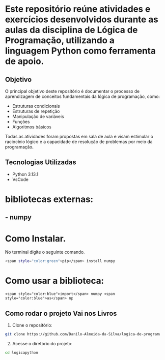 # Este repositório reúne atividades e exercícios desenvolvidos durante as aulas da disciplina de Lógica de Programação, utilizando a linguagem Python como ferramenta de apoio.

## Objetivo
O principal objetivo deste repositório é documentar o processo de aprendizagem de conceitos fundamentais da lógica de programação, como:

- Estruturas condicionais
- Estruturas de repetição
- Manipulação de variáveis
- Funções
- Algoritmos básicos
  
Todas as atividades foram propostas em sala de aula e visam estimular o raciocínio lógico e a capacidade de resolução de problemas por meio da programação.


## Tecnologias Utilizadas

- Python 3.13.1
- VsCode

# bibliotecas externas:

  ## - numpy

# Como Instalar.

No terminal digite o seguinte comando.

```Bash
<span style="color:green">pip</span> install numpy
```
# Como usar a biblioteca:

```
<span style="color:blue">import</span> numpy <span style="color:blue">as</span> np
```

## Como rodar o projeto Vai nos Livros

1. Clone o repositório:

```Bash
git clone https://github.com/Danilo-Almeida-da-Silva/logica-de-programa-o-em-Python.git

```
2. Acesse o diretório do projeto:

```Bash
cd logicapython
```




